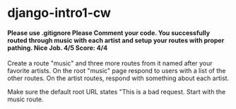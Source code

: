# django-intro1-cw
#### Please use .gitignore Please Comment your code. 	You successfully routed through music with each artist and setup your routes with proper pathing. Nice Job. 4/5 Score: 4/4
Create a route "music" and three more routes from it named after your favorite artists. On the root "music" page respond to users
with a list of the other routes. On the artist routes, respond with something about each artist.

Make sure the default root URL states "This is a bad request. Start with the music route.
